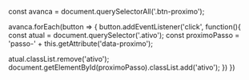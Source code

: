 const avanca = document.querySelectorAll('.btn-proximo');

avanca.forEach(button => {
  button.addEventListener('click', function(){
    const atual = document.querySelector('.ativo');
    const proximoPasso = 'passo-' + this.getAttribute('data-proximo');

atual.classList.remove('ativo');
  document.getElementById(proximoPasso).classList.add('ativo');
   })
})
